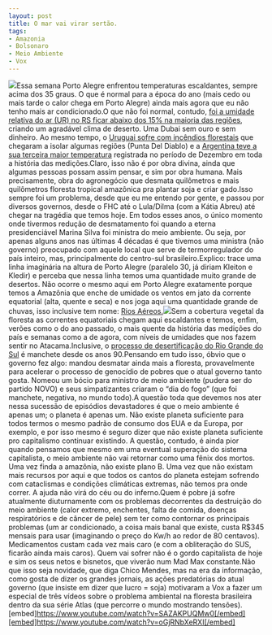 ```yaml
---
layout: post
title: O mar vai virar sertão.
tags:
- Amazonia
- Bolsonaro
- Meio Ambiente
- Vox
---
```


![](https://cdn-images-1.medium.com/max/2560/1*fr3wSsHOv-YwRzHmEHD-SQ.jpeg)Essa semana Porto Alegre enfrentou temperaturas escaldantes, sempre acima dos 35 graus. O que é normal para a época do ano (mais cedo ou mais tarde o calor chega em Porto Alegre) ainda mais agora que eu não tenho mais ar condicionado.O que não foi normal, contudo, 
[foi a umidade relativa do ar (UR) no RS ficar abaixo dos 15% na maioria das regiões](https://twitter.com/Estaelsias/status/1204462044268900352), criando um agradável clima de deserto. Uma Dubai sem ouro e sem dinheiro. Ao mesmo tempo, o
[Uruguai sofre com incêndios florestais](https://twitter.com/metsul/status/1204801012462174211) que chegaram a isolar algumas regiões (Punta Del Diablo) e a 
[Argentina teve a sua terceira maior temperatura](https://twitter.com/metsul/status/1204732916598788096) registrada no período de Dezembro em toda a história das medições.Claro, isso não é por obra divina, ainda que algumas pessoas possam assim pensar, e sim por obra humana. Mais precisamente, obra do agronegócio que desmata quilômetros e mais quilômetros floresta tropical amazônica pra plantar soja e criar gado.Isso sempre foi um problema, desde que eu me entendo por gente, e passou por diversos governos, desde o FHC até o Lula/Dilma (com a Kátia Abreu) até chegar na tragédia que temos hoje. Em todos esses anos, o único momento onde tivermos redução de desmatamento foi quando a eterna presidenciável Marina Silva foi ministra do meio ambiente. Ou seja, por apenas alguns anos nas últimas 4 décadas é que tivemos uma ministra (não governo) preocupado com aquele local que serve de termorregulador do país inteiro, mas, principalmente do centro-sul brasileiro.Explico: trace uma linha imaginária na altura de Porto Alegre (paralelo 30, já diriam Kleiton e Kledir) e perceba que nessa linha temos uma quantidade muito grande de desertos. Não ocorre o mesmo aqui em Porto Alegre exatamente porque temos a Amazônia que enche de umidade os ventos em jato da corrente equatorial (alta, quente e seca) e nos joga aqui uma quantidade grande de chuvas, isso inclusive tem nome: 
[Rios Aéreos.](https://riosvoadores.com.br/o-projeto/fenomeno-dos-rios-voadores/)![](https://cdn-images-1.medium.com/max/800/0*fp2G_i3n3LcJe-HP)Sem a cobertura vegetal da floresta as correntes equatoriais chegam aqui escaldantes e temos, enfim, verões como o do ano passado, o mais quente da história das medições do país e semanas como a de agora, com níveis de umidades que nos fazem sentir no Atacama.Inclusive, o 
[processo de desertificação do Rio Grande do Sul](https://educacao.uol.com.br/disciplinas/geografia/desertificacao-causas-e-consequencias-do-mau-uso-do-solo.htm) é manchete desde os anos 90.Pensando em tudo isso, óbvio que o governo fez algo: mandou desmatar ainda mais a floresta, provavelmente para acelerar o processo de genocídio de pobres que o atual governo tanto gosta. Nomeou um bócio para ministro de meio ambiente (pudera ser do partido NOVO) e seus simpatizantes criaram o “dia do fogo” (que foi manchete, negativa, no mundo todo).A questão toda que devemos nos ater nessa sucessão de episódios devastadores é que o meio ambiente é apenas um; o planeta é apenas um. Não existe planeta suficiente para todos termos o mesmo padrão de consumo dos EUA e da Europa, por exemplo, e por isso mesmo é seguro dizer que não existe planeta suficiente pro capitalismo continuar existindo. A questão, contudo, é ainda pior quando pensamos que mesmo em uma eventual superação do sistema capitalista, o meio ambiente não vai retornar como uma fênix dos mortos. Uma vez finda a amazônia, não existe plano B. Uma vez que não existam mais recursos por aqui e que todos os cantos do planeta estejam sofrendo com cataclismas e condições climáticas extremas, não temos pra onde correr. A ajuda não virá do céu ou do inferno.Quem é pobre já sofre atualmente diuturnamente com os problemas decorrentes da destruição do meio ambiente (calor extremo, enchentes, falta de comida, doenças respiratórios e de câncer de pele) sem ter como contornar os principais problemas (um ar condicionado, a coisa mais banal que existe, custa R$345 mensais para usar (imaginando o preço do Kw/h ao redor de 80 centavos). Medicamentos custam cada vez mais caro (e com a obliteração do SUS, ficarão ainda mais caros). Quem vai sofrer não é o gordo capitalista de hoje e sim os seus netos e bisnetos, que viverão num Mad Max constante.Não que isso seja novidade, que diga Chico Mendes, mas na era da informação, como gosta de dizer os grandes jornais, as ações predatórias do atual governo (que insiste em dizer que lucro = soja) motivaram a Vox a fazer um especial de três vídeos sobre o problema ambiental na floresta brasileira dentro da sua série Atlas (que percorre o mundo mostrando tensões).[embed]https://www.youtube.com/watch?v=SAZAKPUQMw0[/embed][embed]https://www.youtube.com/watch?v=oGjRNbXeRXI[/embed]
